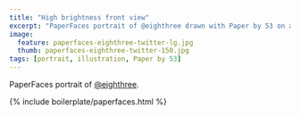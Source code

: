 ```yaml
---
title: "High brightness front view"
excerpt: "PaperFaces portrait of @eighthree drawn with Paper by 53 on an iPad."
image: 
  feature: paperfaces-eighthree-twitter-lg.jpg
  thumb: paperfaces-eighthree-twitter-150.jpg
tags: [portrait, illustration, Paper by 53]
---
```


PaperFaces portrait of [@eighthree](http://twitter.com/eighthree).

{% include boilerplate/paperfaces.html %}